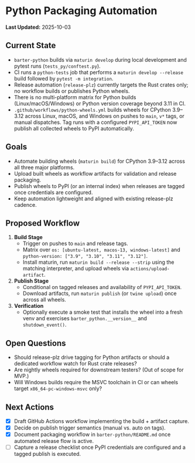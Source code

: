 # Python Packaging Automation

**Last Updated:** 2025-10-03

## Current State
- `barter-python` builds via `maturin develop` during local development and
  pytest runs (`tests_py/conftest.py`).
- CI runs a `python-tests` job that performs a `maturin develop --release`
  build followed by `pytest -m integration`.
- Release automation (`release-plz`) currently targets the Rust crates only;
  no workflow builds or publishes Python wheels.
- There is no multi-platform matrix for Python builds (Linux/macOS/Windows) or
  Python version coverage beyond 3.11 in CI.
- `.github/workflows/python-wheels.yml` builds wheels for CPython 3.9–3.12 across
  Linux, macOS, and Windows on pushes to `main`, `v*` tags, or manual dispatches. Tag runs with a
  configured `PYPI_API_TOKEN` now publish all collected wheels to PyPI automatically.

## Goals
- Automate building wheels (`maturin build`) for CPython 3.9–3.12 across all
  three major platforms.
- Upload built wheels as workflow artifacts for validation and release
  packaging.
- Publish wheels to PyPI (or an internal index) when releases are tagged once
  credentials are configured.
- Keep automation lightweight and aligned with existing release-plz cadence.

## Proposed Workflow
1. **Build Stage**
   - Trigger on pushes to `main` and release tags.
   - Matrix over `os: [ubuntu-latest, macos-13, windows-latest]` and
     `python-version: ["3.9", "3.10", "3.11", "3.12"]`.
   - Install maturin, run `maturin build --release --strip` using the matching
     interpreter, and upload wheels via `actions/upload-artifact`.
2. **Publish Stage**
   - Conditional on tagged releases and availability of `PYPI_API_TOKEN`.
   - Download artifacts, run `maturin publish` (or `twine upload`) once across
     all wheels.
3. **Verification**
   - Optionally execute a smoke test that installs the wheel into a fresh
     venv and exercises `barter_python.__version__` and `shutdown_event()`.

## Open Questions
- Should release-plz drive tagging for Python artifacts or should a dedicated
  workflow watch for Rust crate releases?
- Are nightly wheels required for downstream testers? (Out of scope for MVP.)
- Will Windows builds require the MSVC toolchain in CI or can wheels target
  `x86_64-pc-windows-msvc` only?

## Next Actions
- [x] Draft GitHub Actions workflow implementing the build + artifact capture.
- [x] Decide on publish trigger semantics (manual vs. auto on tags).
- [x] Document packaging workflow in `barter-python/README.md` once automated
      release flow is active.
- [ ] Capture a release checklist once PyPI credentials are configured and a tagged publish is executed.
